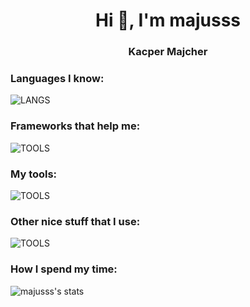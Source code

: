 <h1 align="center">Hi 👋, I'm majusss</h1>
<h3 align="center">Kacper Majcher</h3>

<h3>Languages I know:</h3>

![LANGS](https://skillicons.dev/icons?i=ts,dart,js)

<h3>Frameworks that help me:</h3>

![TOOLS](https://skillicons.dev/icons?i=flutter,nextjs,vite,tailwind,electron)

<h3>My tools:</h3>

![TOOLS](https://skillicons.dev/icons?i=git,idea,jest,postman,prisma,react,vscode)

<h3>Other nice stuff that I use:</h3>

![TOOLS](https://skillicons.dev/icons?i=bun,nodejs,cloudflare,discord,linux,mongodb,nginx,stackoverflow,github)

<h3>How I spend my time:</h3>

![majusss's stats](https://github-readme-stats.vercel.app/api/wakatime?username=@majusss&langs_count=8&layout=compact&theme=omni&hide_border=true)
